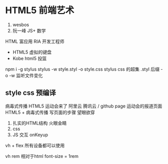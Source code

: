 # HTML5 前端艺术

1. wesbos
2. 阮一峰 JS+  数学

   
HTML  富应用 RIA 开发工程师
- HTML5  虚拟的键盘
- Kobe html5  投篮

npm i -g stylus
stylus -w style.styl -o style.css
stylus css 的超集
.styl 后缀
-o
-w 监听文件变化
>
## style css 预编译
病毒式传播 HTML5
运动会来了
阿里云  腾讯云 / github page
运动会的报道页面 HTML5 + 病毒式传播
写页面的步骤
望眼欲穿  
1. 扎实的HTML结构  火眼金睛
2. css
3. JS 交互 onKeyup

vh + flex  所有设备都可以使用

vh
rem   相对于html font-size = 1rem
